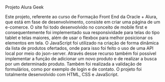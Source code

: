 Projeto Alura Geek

Este projeto, referente ao curso de Formação Front End da Oracle + Alura, que está em fase de desenvolvimento, consiste em criar uma página de um e-comerce. O site foi todo desenvolvido no conceito de mobile first e consequentemente foi implementado sua responsividade para telas do tipo tablet e telas maiores, além de usar o flexbox para melhor posicionar os elementos em tela. O JavaScript foi utilizado na criação de forma dinâmica da lista de produtos ofertados, onde para isso foi feito o uso de uma API local por meio do json-server. Através desse recurso também foi possível implementar a função de adicionar um novo produto e de realizar a busca por um determinado produto. Também foi realizada a  validação de formulários, como por exemplo de login e de contato. O projeto foi totalmente desenvolvido com HTML, CSS e JavaScript.

